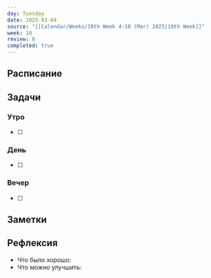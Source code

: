 ```yaml
---
day: Tuesday
date: 2025-03-04
source: "[[Calendar/Weeks/10th Week 4-10 (Mar) 2025|10th Week]]"
week: 10
review: 0
completed: true
---
```



## Расписание

## Задачи

### Утро

- [ ]

### День

- [ ]

### Вечер

- [ ]

## Заметки

## Рефлексия

- Что было хорошо:
- Что можно улучшить: